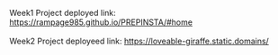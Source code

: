 Week1 Project deployed link: https://rampage985.github.io/PREPINSTA/#home
<br><br>
Week2 Project deployeed link: https://loveable-giraffe.static.domains/
